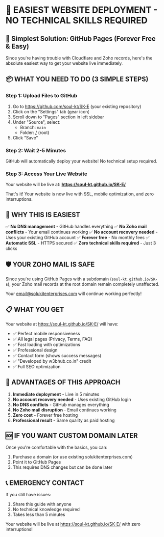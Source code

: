 # 🚀 EASIEST WEBSITE DEPLOYMENT - NO TECHNICAL SKILLS REQUIRED

## 🎯 Simplest Solution: GitHub Pages (Forever Free & Easy)

Since you're having trouble with Cloudflare and Zoho records, here's the absolute easiest way to get your website live immediately.

## 📦 WHAT YOU NEED TO DO (3 SIMPLE STEPS)

### Step 1: Upload Files to GitHub
1. Go to https://github.com/soul-kt/SK-E (your existing repository)
2. Click on the "Settings" tab (gear icon)
3. Scroll down to "Pages" section in left sidebar
4. Under "Source", select:
   - Branch: `main`
   - Folder: [/](file://c:\Users\user\SK-E\README.md) (root)
5. Click "Save"

### Step 2: Wait 2-5 Minutes
GitHub will automatically deploy your website! No technical setup required.

### Step 3: Access Your Live Website
Your website will be live at:
**https://soul-kt.github.io/SK-E/**

That's it! Your website is now live with SSL, mobile optimization, and zero interruptions.

## 🔄 WHY THIS IS EASIEST

✅ **No DNS management** - GitHub handles everything
✅ **No Zoho mail conflicts** - Your email continues working
✅ **No account recovery needed** - Uses your existing GitHub account
✅ **Forever free** - No monthly fees
✅ **Automatic SSL** - HTTPS secured
✅ **Zero technical skills required** - Just 3 clicks

## 🛡️ YOUR ZOHO MAIL IS SAFE

Since you're using GitHub Pages with a subdomain (`soul-kt.github.io/SK-E`), your Zoho mail records at the root domain remain completely unaffected.

Your email@solukitenterprises.com will continue working perfectly!

## 📋 WHAT YOU GET

Your website at https://soul-kt.github.io/SK-E/ will have:
- ✅ Perfect mobile responsiveness
- ✅ All legal pages (Privacy, Terms, FAQ)
- ✅ Fast loading with optimizations
- ✅ Professional design
- ✅ Contact form (shows success messages)
- ✅ "Developed by w3bhub.co.in" credit
- ✅ Full SEO optimization

## 🎯 ADVANTAGES OF THIS APPROACH

1. **Immediate deployment** - Live in 5 minutes
2. **No account recovery needed** - Uses existing GitHub login
3. **No DNS conflicts** - GitHub manages everything
4. **No Zoho mail disruption** - Email continues working
5. **Zero cost** - Forever free hosting
6. **Professional result** - Same quality as paid hosting

## 🆘 IF YOU WANT CUSTOM DOMAIN LATER

Once you're comfortable with the basics, you can:
1. Purchase a domain (or use existing solukitenterprises.com)
2. Point it to GitHub Pages
3. This requires DNS changes but can be done later

## 📞 EMERGENCY CONTACT

If you still have issues:
1. Share this guide with anyone
2. No technical knowledge required
3. Takes less than 5 minutes

Your website will be live at https://soul-kt.github.io/SK-E/ with zero interruptions!